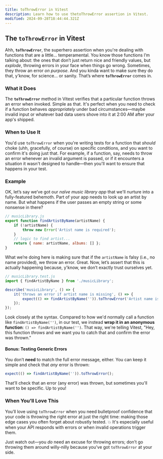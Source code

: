 ```yaml
---
title: toThrowError in Vitest
description: Learn how to use thetoThrowError assertion in Vitest.
modified: 2024-09-28T18:44:44.321Z
---
```


## The `toThrowError` in Vitest

Ahh, **`toThrowError`**, the superhero assertion when you're dealing with functions that are a little… temperamental. You know those functions I’m talking about: the ones that don’t just return nice and friendly values, but *explode*, throwing errors in your face when things go wrong. Sometimes, they throw an error *on purpose*. And you kinda want to make sure they do that, y'know, for science… or sanity. That’s where **`toThrowError`** comes in.

### What it Does

The **`toThrowError`** method in Vitest verifies that a particular function throws an error when invoked. Simple as that. It's perfect when you need to check if a function behaves *appropriately* under bad circumstances—maybe invalid input or whatever bad data users shove into it at 2:00 AM after your app's shipped.

### When to Use It

You'd use `toThrowError` when you're writing tests for a function that *should* choke (uhh, gracefully, of course) on specific conditions, and you want to confirm it's doing just that. For example, if a function, say, needs to throw an error whenever an invalid argument is passed, or if it encounters a situation it wasn't designed to handle—then you'll want to ensure that happens in your test.

### Example

OK, let’s say we’ve got our *naïve music library app* that we'll nurture into a fully-featured behemoth. Part of your app needs to look up an artist by name. But what happens if the user passes an empty string or some nonsense in there?

```javascript
// musicLibrary.js
export function findArtistByName(artistName) {
	if (!artistName) {
		throw new Error('Artist name is required');
	}
	// logic to find artist...
	return { name: artistName, albums: [] };
}
```

What we’re doing here is making sure that if the `artistName` is falsy (i.e., no name provided), we throw an error. Great. Now, let’s assert that this is actually happening because, y'know, we don’t exactly trust ourselves yet.

```javascript
// musicLibrary.test.js
import { findArtistByName } from './musicLibrary';

describe('musicLibrary', () => {
	it('throws an error if artist name is missing', () => {
		expect(() => findArtistByName('')).toThrowError('Artist name is required');
	});
});
```

Look closely at the syntax. Compared to how we'd normally call a function like `findArtistByName('')`, in our test, we instead **wrap it in an anonymous function**: `() => findArtistByName('')`. That way, we're telling Vitest, "Hey, this function *throws* and we want you to catch that and confirm the error was thrown."

#### Bonus: Testing Generic Errors

You don’t **need** to match the full error message, either. You can keep it simple and check that *any* error is thrown:

```javascript
expect(() => findArtistByName('')).toThrowError();
```

That’ll check that an error (any error) was thrown, but sometimes you'll want to be specific. Up to you!

### When You’ll Love This

You’ll love using `toThrowError` when you need bulletproof confidence that your code is throwing the right error at just the right time: making those edge cases you often forget about robustly tested. 💥 It's especially useful when your API responds with errors or when invalid operations trigger them.

Just watch out—you *do* need an excuse for throwing errors; don’t go throwing them around willy-nilly because you’ve got `toThrowError` at your side.

```ts
```
